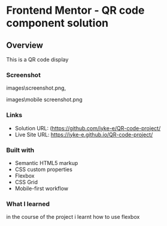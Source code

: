 # Frontend Mentor - QR code component solution

## Overview
This is a QR code display

### Screenshot

images\screenshot.png,


images\mobile screenshot.png


### Links

- Solution URL: (https://github.com/iyke-e/QR-code-project/
- Live Site URL: https://iyke-e.github.io/QR-code-project/


### Built with

- Semantic HTML5 markup
- CSS custom properties
- Flexbox
- CSS Grid
- Mobile-first workflow

### What I learned

in the course of the project i learnt how to use flexbox


